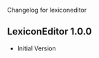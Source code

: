 Changelog for lexiconeditor

LexiconEditor 1.0.0
---------------------------------
+ Initial Version
